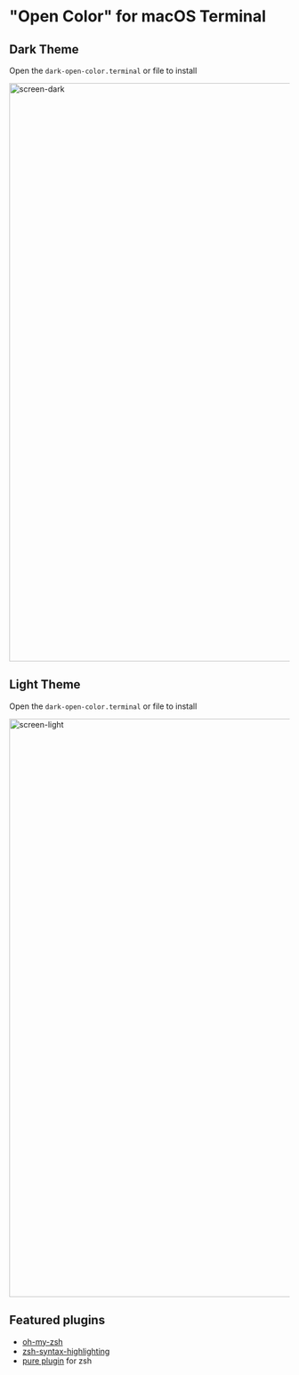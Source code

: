 # "Open Color" for macOS Terminal

## Dark Theme

Open the `dark-open-color.terminal` or  file to install

<img width="1039" alt="screen-dark" src="https://cloud.githubusercontent.com/assets/4242765/22887806/0433fcb0-f236-11e6-8e52-edabe79fb33f.png">

## Light Theme

Open the `dark-open-color.terminal` or  file to install

<img width="1039" alt="screen-light" src="https://cloud.githubusercontent.com/assets/4242765/22887835/1e335110-f236-11e6-827a-e8f5ae88a06d.png">

## Featured plugins

- [oh-my-zsh](https://github.com/robbyrussell/oh-my-zsh)
- [zsh-syntax-highlighting](https://github.com/zsh-users/zsh-syntax-highlighting)
- [pure plugin](https://github.com/sindresorhus/pure) for zsh
